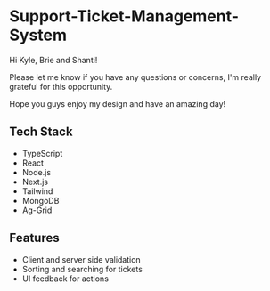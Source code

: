 # Support-Ticket-Management-System

Hi Kyle, Brie and Shanti!

Please let me know if you have any questions or concerns, I'm really grateful for this opportunity.

Hope you guys enjoy my design and have an amazing day!

## Tech Stack

- TypeScript
- React 
- Node.js
- Next.js
- Tailwind
- MongoDB
- Ag-Grid

## Features

- Client and server side validation
- Sorting and searching for tickets
- UI feedback for actions

